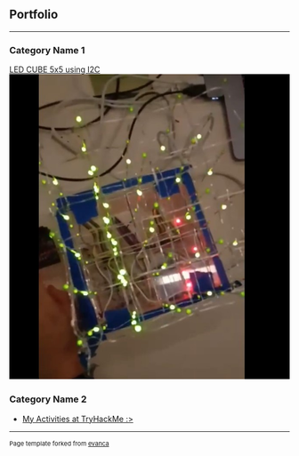 ## Portfolio

---

### Category Name 1 

[LED CUBE 5x5 using I2C](/sample_page)
<img src="images/Project1.jpg?raw=true"/>


### Category Name 2

- [My Activities at TryHackMe :> ](https://tryhackme.com/p/SBK)





---
<p style="font-size:11px">Page template forked from <a href="https://github.com/evanca/quick-portfolio">evanca</a></p>
<!-- Remove above link if you don't want to attibute -->
